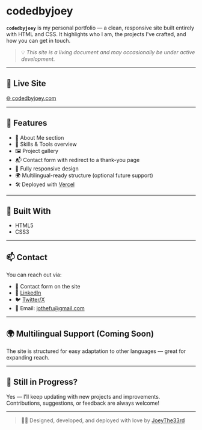 # codedbyjoey

**`codedbyjoey`** is my personal portfolio — a clean, responsive site built entirely with HTML and CSS. It highlights who I am, the projects I've crafted, and how you can get in touch.

> 💡 _This site is a living document and may occasionally be under active development._

---

## 🚀 Live Site
[🌐 codedbyjoey.com](https://codedbyjoey.com)

---

## 📌 Features
- 🎯 About Me section
- 🧰 Skills & Tools overview
- 🖼️ Project gallery
- 📬 Contact form with redirect to a thank-you page
- 📱 Fully responsive design
- 🌍 Multilingual-ready structure (optional future support)
- 🛠️ Deployed with [Vercel](https://vercel.com)

---

## 🔧 Built With
- HTML5
- CSS3

---

## 📫 Contact

You can reach out via:
- 💌 Contact form on the site
- 💼 [LinkedIn](https://www.linkedin.com/in/joseph-ndungu-74431b135/)
- 🐦 [Twitter/X](https://x.com/JothefuN)
- 📧 Email: jothefu@gmail.com

---

## 🌍 Multilingual Support (Coming Soon)
The site is structured for easy adaptation to other languages — great for expanding reach.

---

## 🧪 Still in Progress?
Yes — I’ll keep updating with new projects and improvements. Contributions, suggestions, or feedback are always welcome!

---

> 👨‍💻 Designed, developed, and deployed with love by [JoeyThe33rd](https://github.com/Joeythe33rd)
